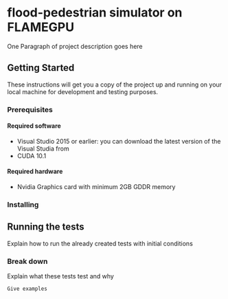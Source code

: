 # flood-pedestrian simulator on FLAMEGPU

One Paragraph of project description goes here

## Getting Started

These instructions will get you a copy of the project up and running on your local machine for development and testing purposes. 

### Prerequisites

#### Required software
+ Visual Studio 2015 or earlier: you can download the latest version of the Visual Studia from 
+ CUDA 10.1

#### Required hardware
+ Nvidia Graphics card with minimum 2GB GDDR memory

### Installing


## Running the tests

Explain how to run the already created tests with initial conditions 

### Break down

Explain what these tests test and why


```
Give examples
```



